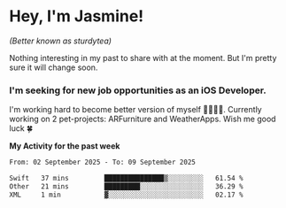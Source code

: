 # Hey, I'm Jasmine!
_(Better known as sturdytea)_

Nothing interesting in my past to share with at the moment. 
But I'm pretty sure it will change soon.

### I'm seeking for new job opportunities as an iOS Developer. 

I'm working hard to become better version of myself 🙇‍♀🏋️‍♀️. 
Currently working on 2 pet-projects: ARFurniture and WeatherApps. 
Wish me good luck 🍀

**My Activity for the past week**

<!--START_SECTION:waka-->

```txt
From: 02 September 2025 - To: 09 September 2025

Swift   37 mins         ███████████████▒░░░░░░░░░   61.54 %
Other   21 mins         █████████░░░░░░░░░░░░░░░░   36.29 %
XML     1 min           ▓░░░░░░░░░░░░░░░░░░░░░░░░   02.17 %
```

<!--END_SECTION:waka-->
